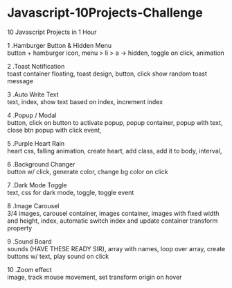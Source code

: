 # Javascript-10Projects-Challenge
10 Javascript Projects in 1 Hour

1 .Hamburger Button & Hidden Menu<br>
button + hamburger icon,
menu > li > a -> hidden,
toggle on click,
animation
<br>


2 .Toast Notification<br>
toast container floating,
toast design,
button,
click show random toast message
<br>

3 .Auto Write Text<br>
text,
index,
show text based on index,
increment index
<br>

4 .Popup / Modal<br>
button,
click on button to activate popup,
popup container,
popup with text,
close btn popup with click event,
<br>

5 .Purple Heart Rain<br>
heart css,
falling animation,
create heart,
add class,
add it to body,
interval,
<br>

6 .Background Changer<br>
button w/ click,
generate color,
change bg color on click
 <br>

7 .Dark Mode Toggle <br>
text,
css for dark mode,
toggle,
toggle event
 <br>
 
8 .Image Carousel<br>
3/4 images,
carousel container,
images container,
images with fixed width and height,
index,
automatic switch index and update container transform property
 <br>
 
9 .Sound Board<br>
sounds (HAVE THESE READY SIR),
array with names,
loop over array,
create buttons w/ text,
play sound on click
<br>

10 .Zoom effect <br>
image,
track mouse movement,
set transform origin on hover
 <br>

